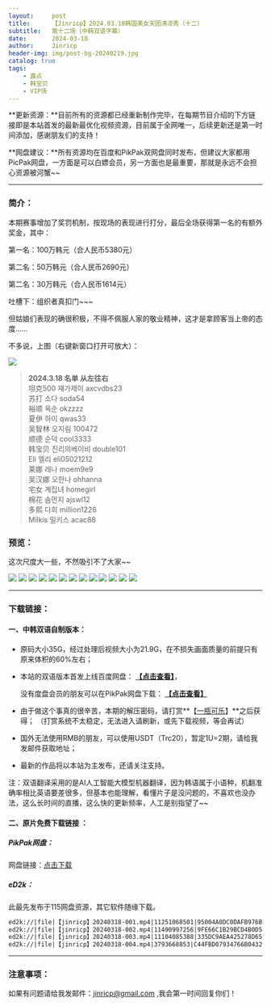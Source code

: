 ```yaml
---
layout:     post
title:      【Jinricp】2024.03.18韩国美女天团清凉秀（十二）
subtitle:   第十二场（中韩双语字幕）
date:       2024-03-18
author:     Jinricp
header-img: img/post-bg-20240219.jpg
catalog: true
tags:
    - 露点
    - 韩宝贝
    - VIP场
---
```


**更新资源：**目前所有的资源都已经重新制作完毕，在每期节目介绍的下方链接即是本站首发的最新最优化视频资源，目前属于全网唯一，后续更新还是第一时间添加，感谢朋友们的支持！

**网盘建议：**所有资源均在百度和PikPak双网盘同时发布，但建议大家都用PicPak网盘，一方面是可以白嫖会员，另一方面也是最重要，那就是永远不会担心资源被河蟹~~

---

### 简介：

本期赛事增加了奖罚机制，按现场的表现进行打分，最后全场获得第一名的有额外奖金，其中：

第一名：100万韩元（合人民币5380元）

第二名：50万韩元（合人民币2690元）

第二名：30万韩元（合人民币1614元）

吐槽下：组织者真扣门~~~

但姑娘们表现的确很积极，不得不佩服人家的敬业精神，这才是拿顾客当上帝的态度……

不多说，上图（右键新窗口打开可放大）：

![](https://www.imgccc.com/2024/03/19/e323b7e83fd08.png)

> **2024.3.18 名单 从左往右**<br>
> 坦克500 쟤가제이 axcvdbs23<br>
> 苏打 소다 soda54<br>
> 裕顺 옥순 okzzzz<br>
> 夏伊 하이 qwas33<br>
> 吴智林 오지림 100472<br>
> 顺德 순덕 cool3333<br>
> 韩宝贝 진리의베이비 double101<br>
> Eli 엘리 eli05021212<br>
> 莱娜 레나 moem9e9<br>
> 吴汉娜 오한나 ohhanna<br>
> 宅女 계집녀 homegirl<br>
> 棉花 솜먼지 ajswl12<br>
> 多熙 다희 million1226<br>
> Milkis 밀키스 acac88<br>

### 预览：

这次尺度大一些，不然吸引不了大家~~

![](https://www.imgccc.com/2024/03/19/69f7383dea708.jpg)
![](https://www.imgccc.com/2024/03/19/54d94afc7cb3b.jpg)
![](https://www.imgccc.com/2024/03/19/1c48be05e0acd.jpg)
![](https://www.imgccc.com/2024/03/19/539aabab67eac.jpg)
![](https://www.imgccc.com/2024/03/19/2df59476c8339.gif)
![](https://www.imgccc.com/2024/03/19/f8e366d1a1765.gif)
![](https://www.imgccc.com/2024/03/19/1adb4dd350b75.gif)
![](https://www.imgccc.com/2024/03/19/0499a2c76c097.gif)
![](https://www.imgccc.com/2024/03/19/175f13b4af721.gif)
![](https://www.imgccc.com/2024/03/19/e8c7e005acc7f.gif)
![](https://www.imgccc.com/2024/03/19/9f5efd4b308d5.gif)
![](https://www.imgccc.com/2024/03/19/0ff24cf69f6f4.gif)
![](https://www.imgccc.com/2024/03/19/842038c892085.gif)

------

### 下载链接：

#### 一、中韩双语自制版本：

+ 原码大小35G，经过处理后视频大小为21.9G，在不损失画面质量的前提只有原来体积的60%左右；

+ 本站的双语版本首发上线百度网盘： **[【点击查看】](https://pan.baidu.com/s/1_uuDOBGRmp-5KWAMD-UYcA?pwd=efse)**，

  没有度盘会员的朋友可以在PikPak网盘下载： **[【点击查看】](https://mypikpak.com/s/VNtME5Luov5CDV4VeKRJgQDxo1)**

+ 由于做这个事真的很辛苦，本期的解压密码，请打赏**【[一瓶可乐](https://kkl.mileifk.com/details/181DAF7F)】**之后获得； （打赏系统不太稳定，无法进入请刷新，或先下载视频，等会再试）

+ 国外无法使用RMB的朋友，可以使用USDT（Trc20），暂定1U=2期，请给我发邮件获取地址；

+ 最新的作品将以本站为主发布，还请关注支持。

注：双语翻译采用的是AI人工智能大模型机器翻译，因为韩语属于小语种，机翻准确率相比英语要差很多，但基本也能理解，看懂片子是没问题的，不喜欢也没办法，这么长时间的直播，这么快的更新频率，人工是别指望了~~



#### 二、原片免费下载链接 ：

##### PikPak网盘：

网盘链接：[点击下载](https://mypikpak.com/s/VNtM5uR3fDInQ3lJ-N1ncSjlo1)

##### eD2k：

此最先发布于115网盘资源，其它软件随缘下载。

```txt
ed2k://|file|【jinricp】20240318-001.mp4|11251068501|95004A0DC0DAFB976BE9E90C2DA35A18|/
ed2k://|file|【jinricp】20240318-002.mp4|11490997256|9FE66C1B29BCD4B0D54E4619D73664CC|/
ed2k://|file|【jinricp】20240318-003.mp4|11104085388|335DC9AEA425278D65D0B27264D09035|/
ed2k://|file|【jinricp】20240318-004.mp4|3793668853|C44FBD07934766B043269C7348E40A48|/
```

------

### 注意事项：


如果有问题请给我发邮件：jinricp@gmail.com ,我会第一时间回复你们！